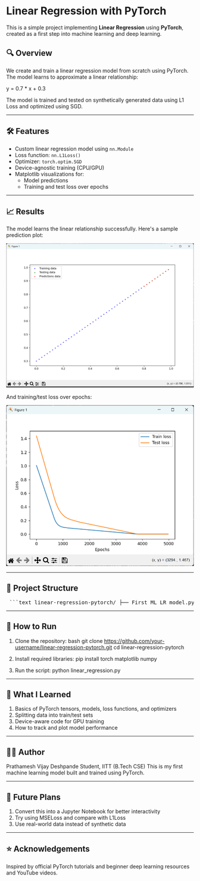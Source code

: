 # Linear Regression with PyTorch

This is a simple project implementing **Linear Regression** using **PyTorch**, created as a first step into machine learning and deep learning.

## 🔍 Overview

We create and train a linear regression model from scratch using PyTorch. The model learns to approximate a linear relationship:

y = 0.7 * x + 0.3

The model is trained and tested on synthetically generated data using L1 Loss and optimized using SGD.

---

## 🛠️ Features

- Custom linear regression model using `nn.Module`
- Loss function: `nn.L1Loss()`
- Optimizer: `torch.optim.SGD`
- Device-agnostic training (CPU/GPU)
- Matplotlib visualizations for:
  - Model predictions
  - Training and test loss over epochs

---

## 📈 Results

The model learns the linear relationship successfully. Here's a sample prediction plot:

![Predictions](assets/prediction_plot.png)

And training/test loss over epochs:

![Loss Curve](assets/loss_curve.png)

---

## 📁 Project Structure

<pre> ```text linear-regression-pytorch/ ├── First_ML_LR_model.py # Main PyTorch code ├── README.md # Project overview └── assets/ ├── prediction_plot.png # Model predictions └── loss_curve.png # Loss graph ``` </pre>

---

## 🚀 How to Run

1. Clone the repository:
    bash
    git clone https://github.com/your-username/linear-regression-pytorch.git
    cd linear-regression-pytorch

2. Install required libraries:
    pip install torch matplotlib numpy

3. Run the script:
    python linear_regression.py

---

## 🧠 What I Learned
1. Basics of PyTorch tensors, models, loss functions, and optimizers
2. Splitting data into train/test sets
3. Device-aware code for GPU training
4. How to track and plot model performance

---

## 🧑‍💻 Author
Prathamesh Vijay Deshpande
Student, IITT (B.Tech CSE)
This is my first machine learning model built and trained using PyTorch.

---

## 📌 Future Plans
1. Convert this into a Jupyter Notebook for better interactivity
2. Try using MSELoss and compare with L1Loss
3. Use real-world data instead of synthetic data


---

## ⭐️ Acknowledgements
Inspired by official PyTorch tutorials and beginner deep learning resources and YouTube videos.
